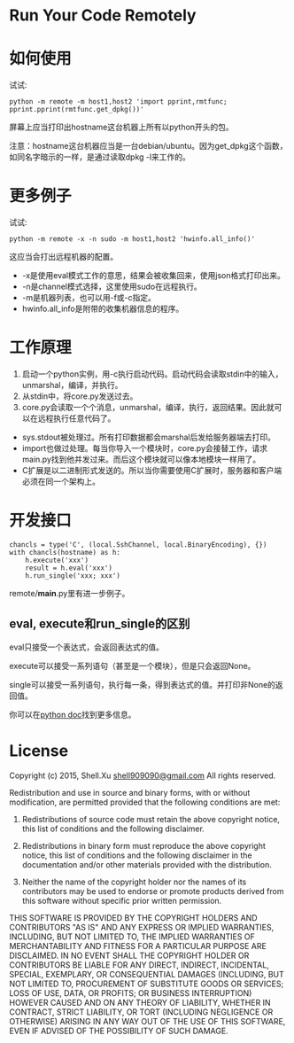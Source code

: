 # Run Your Code Remotely

# 如何使用

试试:

    python -m remote -m host1,host2 'import pprint,rmtfunc; pprint.pprint(rmtfunc.get_dpkg())'

屏幕上应当打印出hostname这台机器上所有以python开头的包。

注意：hostname这台机器应当是一台debian/ubuntu。因为get_dpkg这个函数，如同名字暗示的一样，是通过读取dpkg -l来工作的。

# 更多例子

试试:

    python -m remote -x -n sudo -m host1,host2 'hwinfo.all_info()'

这应当会打出远程机器的配置。

* -x是使用eval模式工作的意思，结果会被收集回来，使用json格式打印出来。
* -n是channel模式选择，这里使用sudo在远程执行。
* -m是机器列表，也可以用-f或-c指定。
* hwinfo.all_info是附带的收集机器信息的程序。

# 工作原理

1. 启动一个python实例，用-c执行启动代码。启动代码会读取stdin中的输入，unmarshal，编译，并执行。
2. 从stdin中，将core.py发送过去。
3. core.py会读取一个个消息，unmarshal，编译，执行，返回结果。因此就可以在远程执行任意代码了。

* sys.stdout被处理过。所有打印数据都会marshal后发给服务器端去打印。
* import也做过处理。每当你导入一个模块时，core.py会接替工作，请求main.py找到他并发过来。而后这个模块就可以像本地模块一样用了。
* C扩展是以二进制形式发送的。所以当你需要使用C扩展时，服务器和客户端必须在同一个架构上。

# 开发接口

    chancls = type('C', (local.SshChannel, local.BinaryEncoding), {})
    with chancls(hostname) as h:
	    h.execute('xxx')
		result = h.eval('xxx')
		h.run_single('xxx; xxx')

remote/__main__.py里有进一步例子。

## eval, execute和run_single的区别

eval只接受一个表达式，会返回表达式的值。

execute可以接受一系列语句（甚至是一个模块），但是只会返回None。

single可以接受一系列语句，执行每一条，得到表达式的值。并打印非None的返回值。

你可以在[python doc](https://docs.python.org/2/library/functions.html#compile)找到更多信息。

# License

Copyright (c) 2015, Shell.Xu <shell909090@gmail.com>
All rights reserved.

Redistribution and use in source and binary forms, with or without modification, are permitted provided that the following conditions are met:

1. Redistributions of source code must retain the above copyright notice, this list of conditions and the following disclaimer.

2. Redistributions in binary form must reproduce the above copyright notice, this list of conditions and the following disclaimer in the documentation and/or other materials provided with the distribution.

3. Neither the name of the copyright holder nor the names of its contributors may be used to endorse or promote products derived from this software without specific prior written permission.

THIS SOFTWARE IS PROVIDED BY THE COPYRIGHT HOLDERS AND CONTRIBUTORS "AS IS" AND ANY EXPRESS OR IMPLIED WARRANTIES, INCLUDING, BUT NOT LIMITED TO, THE IMPLIED WARRANTIES OF MERCHANTABILITY AND FITNESS FOR A PARTICULAR PURPOSE ARE DISCLAIMED. IN NO EVENT SHALL THE COPYRIGHT HOLDER OR CONTRIBUTORS BE LIABLE FOR ANY DIRECT, INDIRECT, INCIDENTAL, SPECIAL, EXEMPLARY, OR CONSEQUENTIAL DAMAGES (INCLUDING, BUT NOT LIMITED TO, PROCUREMENT OF SUBSTITUTE GOODS OR SERVICES; LOSS OF USE, DATA, OR PROFITS; OR BUSINESS INTERRUPTION) HOWEVER CAUSED AND ON ANY THEORY OF LIABILITY, WHETHER IN CONTRACT, STRICT LIABILITY, OR TORT (INCLUDING NEGLIGENCE OR OTHERWISE) ARISING IN ANY WAY OUT OF THE USE OF THIS SOFTWARE, EVEN IF ADVISED OF THE POSSIBILITY OF SUCH DAMAGE.
